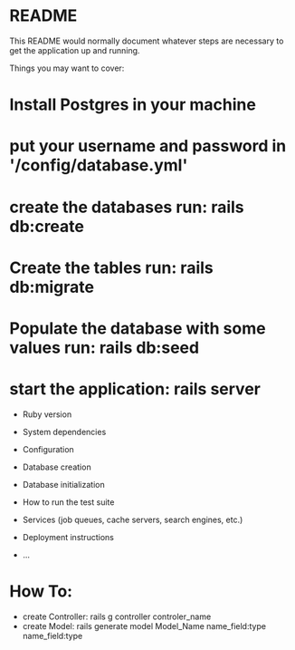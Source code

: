 # README

This README would normally document whatever steps are necessary to get the
application up and running.

Things you may want to cover:

# Install Postgres in your machine

# put your username and password in '/config/database.yml'


# create the databases run: rails db:create

# Create the tables run: rails db:migrate

# Populate the database with some values run: rails db:seed

# start the application: rails server

* Ruby version

* System dependencies

* Configuration

* Database creation

* Database initialization

* How to run the test suite

* Services (job queues, cache servers, search engines, etc.)

* Deployment instructions

* ...

# How To:
 * create Controller: rails g controller controler_name
 * create Model: rails generate model Model_Name name_field:type name_field:type